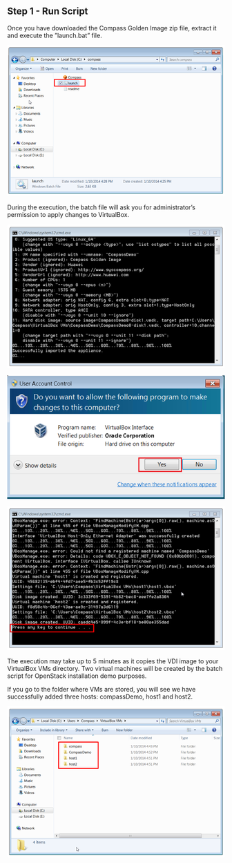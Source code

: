 <h2 id="step-one">Step 1 - Run Script</h2>

Once you have downloaded the Compass Golden Image zip file, extract it and execute the ”launch.bat” file. 


![Click launch script](/img/1_script_click.png)

During the execution, the batch file will ask you for administrator’s permission to apply changes to VirtualBox. 

![Run Script](/img/1_run_script.png)

![User account permission](/img/1_account_permission.png)

![launch script completed](/img/1_script_completed.png)

The execution may take up to 5 minutes as it copies the VDI image to your VirtualBox VMs directory. Two virtual machines will be created by the batch script for OpenStack installation demo purposes. 

If you go to the folder where VMs are stored, you will see we have successfully added three hosts: compassDemo, host1 and host2.

![VM folder after run launch script](/img/1_folder_after_script.png)
